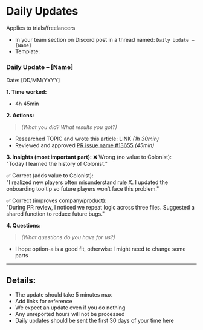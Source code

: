 # Daily Updates

Applies to trials/freelancers
* In your team section on Discord post in a thread named: `Daily Update – [Name]` 
* Template:

### Daily Update – [Name]
Date: [DD/MM/YYYY]

**1. Time worked:**
- 4h 45min

**2. Actions:**
> *(What you did? What results you got?)*
- Researched TOPIC and wrote this article: LINK *(1h 30min)*
- Reviewed and approved [PR issue name #13655](https://github.com/colonistio/katan/pull/13655) *(45min)*

**3. Insights (most important part):**
❌ Wrong (no value to Colonist):  
"Today I learned the history of Colonist."  

✅ Correct (adds value to Colonist):  
"I realized new players often misunderstand rule X. I updated the onboarding tooltip so future players won’t face this problem."  

✅ Correct (improves company/product):  
"During PR review, I noticed we repeat logic across three files. Suggested a shared function to reduce future bugs." 

**4. Questions:**
> *(What questions do you have for us?)*
- I hope option-a is a good fit, otherwise I might need to change some parts

---

## Details:
* The update should take 5 minutes max
* Add links for reference
* We expect an update even if you do nothing
* Any unreported hours will not be processed
* Daily updates should be sent the first 30 days of your time here
